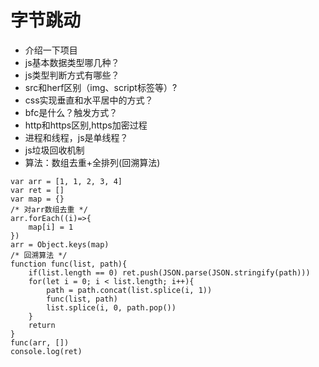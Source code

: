 # 字节跳动
* 介绍一下项目
* js基本数据类型哪几种？
* js类型判断方式有哪些？
* src和herf区别（img、script标签等）?
* css实现垂直和水平居中的方式？
* bfc是什么？触发方式？
* http和https区别,https加密过程
* 进程和线程，js是单线程？
* js垃圾回收机制
* 算法：数组去重+全排列(回溯算法)
```
var arr = [1, 1, 2, 3, 4]
var ret = []
var map = {}
/* 对arr数组去重 */
arr.forEach((i)=>{
    map[i] = 1
})
arr = Object.keys(map)
/* 回溯算法 */
function func(list, path){
    if(list.length == 0) ret.push(JSON.parse(JSON.stringify(path)))
    for(let i = 0; i < list.length; i++){
        path = path.concat(list.splice(i, 1))
        func(list, path)
        list.splice(i, 0, path.pop())
    }
    return
}
func(arr, [])
console.log(ret)
```